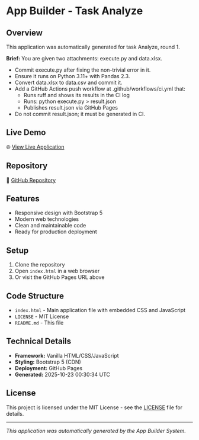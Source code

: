 # App Builder - Task Analyze

## Overview
This application was automatically generated for task Analyze, round 1.

**Brief:** You are given two attachments: execute.py and data.xlsx.

- Commit execute.py after fixing the non-trivial error in it.
- Ensure it runs on Python 3.11+ with Pandas 2.3.
- Convert data.xlsx to data.csv and commit it.
- Add a GitHub Actions push workflow at .github/workflows/ci.yml that:
  - Runs ruff and shows its results in the CI log
  - Runs: python execute.py > result.json
  - Publishes result.json via GitHub Pages
- Do not commit result.json; it must be generated in CI.

## Live Demo
🌐 [View Live Application](https://24f1001129.github.io/app-Analyze/)

## Repository
📁 [GitHub Repository](https://github.com/24f1001129/app-Analyze)

## Features
- Responsive design with Bootstrap 5
- Modern web technologies
- Clean and maintainable code
- Ready for production deployment

## Setup
1. Clone the repository
2. Open `index.html` in a web browser
3. Or visit the GitHub Pages URL above

## Code Structure
- `index.html` - Main application file with embedded CSS and JavaScript
- `LICENSE` - MIT License
- `README.md` - This file

## Technical Details
- **Framework:** Vanilla HTML/CSS/JavaScript
- **Styling:** Bootstrap 5 (CDN)
- **Deployment:** GitHub Pages
- **Generated:** 2025-10-23 00:30:34 UTC

## License
This project is licensed under the MIT License - see the [LICENSE](LICENSE) file for details.

---
*This application was automatically generated by the App Builder System.*
